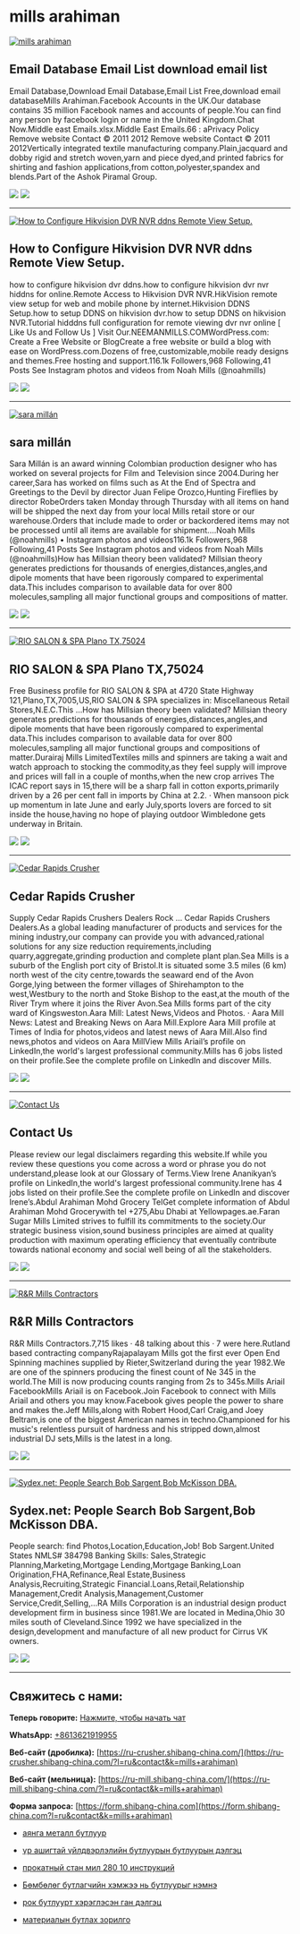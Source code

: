 # mills arahiman

<a href="https://swt.shibang-china.com/?l=ru&img&k=mills+arahiman" target="_blank">![mills arahiman](http://static.shibang-china.com/all-800x300/1198.jpg)</a>

## Email Database Email List download email list
Email Database,Download Email Database,Email List Free,download email databaseMills Arahiman.Facebook Accounts in the UK.Our database contains 35 million Facebook names and accounts of people.You can find any person by facebook login or name in the United Kingdom.Chat Now.Middle east Emails.xlsx.Middle East Emails.66 : aPrivacy Policy Remove website Contact &#169; 2011 2012 Remove website Contact &#169; 2011 2012Vertically integrated textile manufacturing company.Plain,jacquard and dobby rigid and stretch woven,yarn and piece dyed,and printed fabrics for shirting and fashion applications,from cotton,polyester,spandex and blends.Part of the Ashok Piramal Group.


<a href="https://whatsapp.shibangsoft.com/WhatsApp.php" target="_blank" title="WhatsApp">![](http://static.shibang-china.com/icon/whatsapp.png)</a> <a href="https://swt.shibang-china.com/?l=ru&icon&k=mills+arahiman" target="_blank">![](http://static.shibang-china.com/icon/chat-ru.png)</a>

---

<a href="https://swt.shibang-china.com/?l=ru&img&k=mills+arahiman" target="_blank">![How to Configure Hikvision DVR NVR ddns Remote View Setup.](http://static.shibang-china.com/all-800x300/1138.jpg)</a>

## How to Configure Hikvision DVR NVR ddns Remote View Setup.
how to configure hikvision dvr ddns.how to configure hikvision dvr nvr hiddns for online.Remote Access to Hikvision DVR NVR.HikVision remote view setup for web and mobile phone by internet.Hikvision DDNS Setup.how to setup DDNS on hikvision dvr.how to setup DDNS on hikvision NVR.Tutorial hidddns full configuration for remote viewing dvr nvr online [ Like Us and Follow Us ] Visit Our.NEEMANMILLS.COMWordPress.com: Create a Free Website or BlogCreate a free website or build a blog with ease on WordPress.com.Dozens of free,customizable,mobile ready designs and themes.Free hosting and support.116.1k Followers,968 Following,41 Posts See Instagram photos and videos from Noah Mills (@noahmills)


<a href="https://whatsapp.shibangsoft.com/WhatsApp.php" target="_blank" title="WhatsApp">![](http://static.shibang-china.com/icon/whatsapp.png)</a> <a href="https://swt.shibang-china.com/?l=ru&icon&k=mills+arahiman" target="_blank">![](http://static.shibang-china.com/icon/chat-ru.png)</a>

---

<a href="https://swt.shibang-china.com/?l=ru&img&k=mills+arahiman" target="_blank">![sara mill&#225;n](http://static.shibang-china.com/all-800x300/1436.jpg)</a>

## sara mill&#225;n
Sara Mill&#225;n is an award winning Colombian production designer who has worked on several projects for Film and Television since 2004.During her career,Sara has worked on films such as At the End of Spectra and Greetings to the Devil by director Juan Felipe Orozco,Hunting Fireflies by director RobeOrders taken Monday through Thursday with all items on hand will be shipped the next day from your local Mills retail store or our warehouse.Orders that include made to order or backordered items may not be processed until all items are available for shipment.…Noah Mills (@noahmills) • Instagram photos and videos116.1k Followers,968 Following,41 Posts See Instagram photos and videos from Noah Mills (@noahmills)How has Millsian theory been validated? Millsian theory generates predictions for thousands of energies,distances,angles,and dipole moments that have been rigorously compared to experimental data.This includes comparison to available data for over 800 molecules,sampling all major functional groups and compositions of matter.


<a href="https://whatsapp.shibangsoft.com/WhatsApp.php" target="_blank" title="WhatsApp">![](http://static.shibang-china.com/icon/whatsapp.png)</a> <a href="https://swt.shibang-china.com/?l=ru&icon&k=mills+arahiman" target="_blank">![](http://static.shibang-china.com/icon/chat-ru.png)</a>

---

<a href="https://swt.shibang-china.com/?l=ru&img&k=mills+arahiman" target="_blank">![RIO SALON &amp; SPA Plano TX,75024](http://static.shibang-china.com/all-800x300/494.jpg)</a>

## RIO SALON &amp; SPA Plano TX,75024
Free Business profile for RIO SALON &amp; SPA at 4720 State Highway 121,Plano,TX,7005,US,RIO SALON &amp; SPA specializes in: Miscellaneous Retail Stores,N.E.C.This …How has Millsian theory been validated? Millsian theory generates predictions for thousands of energies,distances,angles,and dipole moments that have been rigorously compared to experimental data.This includes comparison to available data for over 800 molecules,sampling all major functional groups and compositions of matter.Durairaj Mills LimitedTextiles mills and spinners are taking a wait and watch approach to stocking the commodity,as they feel supply will improve and prices will fall in a couple of months,when the new crop arrives The ICAC report says in 15,there will be a sharp fall in cotton exports,primarily driven by a 26 per cent fall in imports by China at 2.2.&nbsp;&#0183;&#32;When mansoon pick up momentum in late June and early July,sports lovers are forced to sit inside the house,having no hope of playing outdoor Wimbledone gets underway in Britain.


<a href="https://whatsapp.shibangsoft.com/WhatsApp.php" target="_blank" title="WhatsApp">![](http://static.shibang-china.com/icon/whatsapp.png)</a> <a href="https://swt.shibang-china.com/?l=ru&icon&k=mills+arahiman" target="_blank">![](http://static.shibang-china.com/icon/chat-ru.png)</a>

---

<a href="https://swt.shibang-china.com/?l=ru&img&k=mills+arahiman" target="_blank">![Cedar Rapids Crusher](http://static.shibang-china.com/all-800x300/1334.jpg)</a>

## Cedar Rapids Crusher
Supply Cedar Rapids Crushers Dealers Rock … Cedar Rapids Crushers Dealers.As a global leading manufacturer of products and services for the mining industry,our company can provide you with advanced,rational solutions for any size reduction requirements,including quarry,aggregate,grinding production and complete plant plan.Sea Mills is a suburb of the English port city of Bristol.It is situated some 3.5 miles (6 km) north west of the city centre,towards the seaward end of the Avon Gorge,lying between the former villages of Shirehampton to the west,Westbury to the north and Stoke Bishop to the east,at the mouth of the River Trym where it joins the River Avon.Sea Mills forms part of the city ward of Kingsweston.Aara Mill: Latest News,Videos and Photos.&nbsp;&#0183;&#32;Aara Mill News: Latest and Breaking News on Aara Mill.Explore Aara Mill profile at Times of India for photos,videos and latest news of Aara Mill.Also find news,photos and videos on Aara MillView Mills Ariail’s profile on LinkedIn,the world's largest professional community.Mills has 6 jobs listed on their profile.See the complete profile on LinkedIn and discover Mills.


<a href="https://whatsapp.shibangsoft.com/WhatsApp.php" target="_blank" title="WhatsApp">![](http://static.shibang-china.com/icon/whatsapp.png)</a> <a href="https://swt.shibang-china.com/?l=ru&icon&k=mills+arahiman" target="_blank">![](http://static.shibang-china.com/icon/chat-ru.png)</a>

---

<a href="https://swt.shibang-china.com/?l=ru&img&k=mills+arahiman" target="_blank">![Contact Us](http://static.shibang-china.com/all-800x300/211.jpg)</a>

## Contact Us
Please review our legal disclaimers regarding this website.If while you review these questions you come across a word or phrase you do not understand,please look at our Glossary of Terms.View Irene Ananikyan’s profile on LinkedIn,the world's largest professional community.Irene has 4 jobs listed on their profile.See the complete profile on LinkedIn and discover Irene’s.Abdul Arahiman Mohd Grocery TelGet complete information of Abdul Arahiman Mohd Grocerywith tel +275,Abu Dhabi at Yellowpages.ae.Faran Sugar Mills Limited strives to fulfill its commitments to the society.Our strategic business vision,sound business principles are aimed at quality production with maximum operating efficiency that eventually contribute towards national economy and social well being of all the stakeholders.


<a href="https://whatsapp.shibangsoft.com/WhatsApp.php" target="_blank" title="WhatsApp">![](http://static.shibang-china.com/icon/whatsapp.png)</a> <a href="https://swt.shibang-china.com/?l=ru&icon&k=mills+arahiman" target="_blank">![](http://static.shibang-china.com/icon/chat-ru.png)</a>

---

<a href="https://swt.shibang-china.com/?l=ru&img&k=mills+arahiman" target="_blank">![R&amp;R Mills Contractors](http://static.shibang-china.com/all-800x300/542.jpg)</a>

## R&amp;R Mills Contractors
R&amp;R Mills Contractors.7,715 likes &#183; 48 talking about this &#183; 7 were here.Rutland based contracting companyRajapalayam Mills got the first ever Open End Spinning machines supplied by Rieter,Switzerland during the year 1982.We are one of the spinners producing the finest count of Ne 345 in the world.The Mill is now producing counts ranging from 2s to 345s.Mills Ariail FacebookMills Ariail is on Facebook.Join Facebook to connect with Mills Ariail and others you may know.Facebook gives people the power to share and makes the.Jeff Mills,along with Robert Hood,Carl Craig,and Joey Beltram,is one of the biggest American names in techno.Championed for his music's relentless pursuit of hardness and his stripped down,almost industrial DJ sets,Mills is the latest in a long.


<a href="https://whatsapp.shibangsoft.com/WhatsApp.php" target="_blank" title="WhatsApp">![](http://static.shibang-china.com/icon/whatsapp.png)</a> <a href="https://swt.shibang-china.com/?l=ru&icon&k=mills+arahiman" target="_blank">![](http://static.shibang-china.com/icon/chat-ru.png)</a>

---

<a href="https://swt.shibang-china.com/?l=ru&img&k=mills+arahiman" target="_blank">![Sydex.net: People Search Bob Sargent,Bob McKisson DBA.](http://static.shibang-china.com/all-800x300/462.jpg)</a>

## Sydex.net: People Search Bob Sargent,Bob McKisson DBA.
People search: find Photos,Location,Education,Job! Bob Sargent.United States NMLS# 384798 Banking Skills: Sales,Strategic Planning,Marketing,Mortgage Lending,Mortgage Banking,Loan Origination,FHA,Refinance,Real Estate,Business Analysis,Recruiting,Strategic Financial.Loans,Retail,Relationship Management,Credit Analysis,Management,Customer Service,Credit,Selling,…RA Mills Corporation is an industrial design product development firm in business since 1981.We are located in Medina,Ohio 30 miles south of Cleveland.Since 1992 we have specialized in the design,development and manufacture of all new product for Cirrus VK owners.

<a href="https://whatsapp.shibangsoft.com/WhatsApp.php" target="_blank" title="WhatsApp">![](http://static.shibang-china.com/icon/whatsapp.png)</a> <a href="https://swt.shibang-china.com/?l=ru&icon&k=mills+arahiman" target="_blank">![](http://static.shibang-china.com/icon/chat-ru.png)</a>

---
## Свяжитесь с нами:

**Теперь говорите:** [Нажмите, чтобы начать чат](https://swt.shibang-china.com?l=ru&contact&k=mills+arahiman)

**WhatsApp:**  [+8613621919955](https://whatsapp.shibangsoft.com/WhatsApp.php)

**Веб-сайт (дробилка):** [https://ru-crusher.shibang-china.com/](https://ru-crusher.shibang-china.com/?l=ru&contact&k=mills+arahiman)

**Веб-сайт (мельница):** [https://ru-mill.shibang-china.com/](https://ru-mill.shibang-china.com/?l=ru&contact&k=mills+arahiman)

**Форма запроса:** [https://form.shibang-china.com](https://form.shibang-china.com?l=ru&contact&k=mills+arahiman)

* [аянга металл бутлуур](../130/%D0%B0%D1%8F%D0%BD%D0%B3%D0%B0%20%D0%BC%D0%B5%D1%82%D0%B0%D0%BB%D0%BB%20%D0%B1%D1%83%D1%82%D0%BB%D1%83%D1%83%D1%80.md)

* [үр ашигтай үйлдвэрлэлийн бутлуурын бутлуурын дэлгэц](../127/%D2%AF%D1%80%20%D0%B0%D1%88%D0%B8%D0%B3%D1%82%D0%B0%D0%B9%20%D2%AF%D0%B9%D0%BB%D0%B4%D0%B2%D1%8D%D1%80%D0%BB%D1%8D%D0%BB%D0%B8%D0%B9%D0%BD%20%D0%B1%D1%83%D1%82%D0%BB%D1%83%D1%83%D1%80%D1%8B%D0%BD%20%D0%B1%D1%83%D1%82%D0%BB%D1%83%D1%83%D1%80%D1%8B%D0%BD%20%D0%B4%D1%8D%D0%BB%D0%B3%D1%8D%D1%86.md)

* [прокатный стан мил 280 10 инструкций](../130/%D0%BF%D1%80%D0%BE%D0%BA%D0%B0%D1%82%D0%BD%D1%8B%D0%B9%20%D1%81%D1%82%D0%B0%D0%BD%20%D0%BC%D0%B8%D0%BB%20280%2010%20%D0%B8%D0%BD%D1%81%D1%82%D1%80%D1%83%D0%BA%D1%86%D0%B8%D0%B9.md)

* [Бөмбөлөг бутлагчийн хэмжээ нь бутлуурыг нэмнэ](../128/%D0%91%D3%A9%D0%BC%D0%B1%D3%A9%D0%BB%D3%A9%D0%B3%20%D0%B1%D1%83%D1%82%D0%BB%D0%B0%D0%B3%D1%87%D0%B8%D0%B9%D0%BD%20%D1%85%D1%8D%D0%BC%D0%B6%D1%8D%D1%8D%20%D0%BD%D1%8C%20%D0%B1%D1%83%D1%82%D0%BB%D1%83%D1%83%D1%80%D1%8B%D0%B3%20%D0%BD%D1%8D%D0%BC%D0%BD%D1%8D.md)

* [рок бутлуурт хэрэглэсэн ган дэлгэц](../129/%D1%80%D0%BE%D0%BA%20%D0%B1%D1%83%D1%82%D0%BB%D1%83%D1%83%D1%80%D1%82%20%D1%85%D1%8D%D1%80%D1%8D%D0%B3%D0%BB%D1%8D%D1%81%D1%8D%D0%BD%20%D0%B3%D0%B0%D0%BD%20%D0%B4%D1%8D%D0%BB%D0%B3%D1%8D%D1%86.md)

* [материалын бутлах зорилго](../130/%D0%BC%D0%B0%D1%82%D0%B5%D1%80%D0%B8%D0%B0%D0%BB%D1%8B%D0%BD%20%D0%B1%D1%83%D1%82%D0%BB%D0%B0%D1%85%20%D0%B7%D0%BE%D1%80%D0%B8%D0%BB%D0%B3%D0%BE.md)